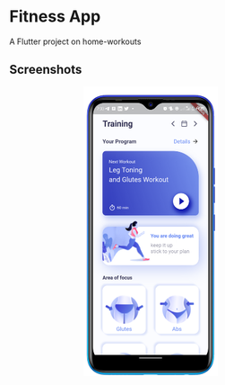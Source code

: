 # Fitness App

A Flutter project on home-workouts

## Screenshots
<div style="display: flex; align-items: center; justify-content: center;">
<img src="https://github.com/Perception12/Fitness-App/blob/main/assets/ss.png" width="240">
</div>

